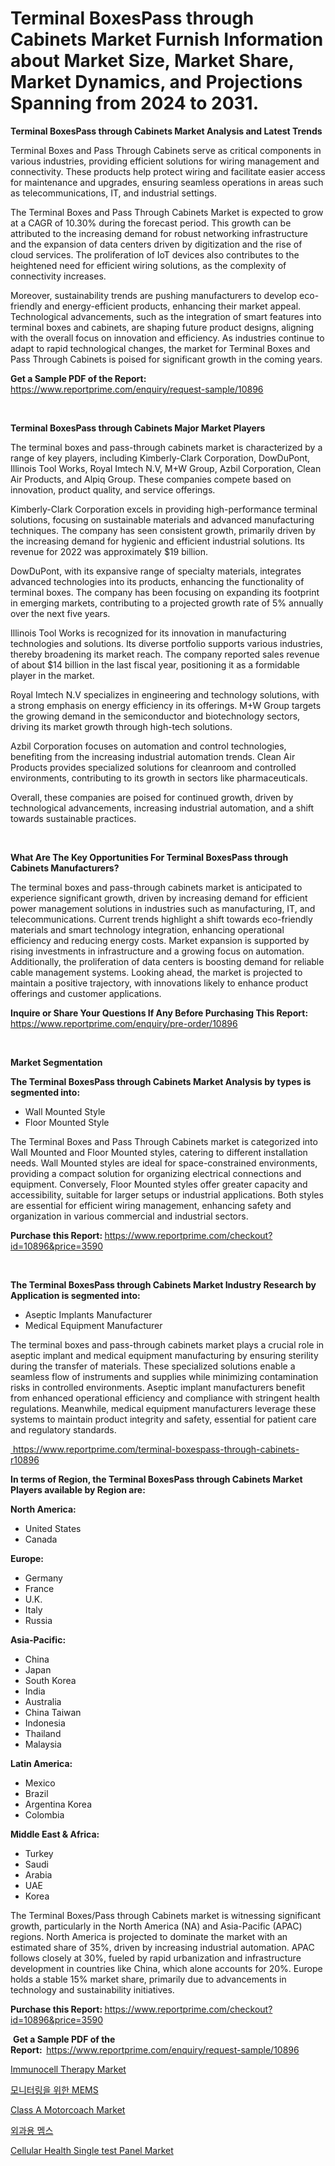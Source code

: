 <p><h1>Terminal BoxesPass through Cabinets Market Furnish Information about Market Size, Market Share, Market Dynamics, and Projections Spanning from 2024 to 2031.</h1></p><p><strong>Terminal BoxesPass through Cabinets Market Analysis and Latest Trends</strong></p>
<p><p>Terminal Boxes and Pass Through Cabinets serve as critical components in various industries, providing efficient solutions for wiring management and connectivity. These products help protect wiring and facilitate easier access for maintenance and upgrades, ensuring seamless operations in areas such as telecommunications, IT, and industrial settings.</p><p>The Terminal Boxes and Pass Through Cabinets Market is expected to grow at a CAGR of 10.30% during the forecast period. This growth can be attributed to the increasing demand for robust networking infrastructure and the expansion of data centers driven by digitization and the rise of cloud services. The proliferation of IoT devices also contributes to the heightened need for efficient wiring solutions, as the complexity of connectivity increases.</p><p>Moreover, sustainability trends are pushing manufacturers to develop eco-friendly and energy-efficient products, enhancing their market appeal. Technological advancements, such as the integration of smart features into terminal boxes and cabinets, are shaping future product designs, aligning with the overall focus on innovation and efficiency. As industries continue to adapt to rapid technological changes, the market for Terminal Boxes and Pass Through Cabinets is poised for significant growth in the coming years.</p></p>
<p><strong>Get a Sample PDF of the Report:&nbsp;</strong> <a href="https://www.reportprime.com/enquiry/request-sample/10896">https://www.reportprime.com/enquiry/request-sample/10896</a></p>
<p>&nbsp;</p>
<p><strong>Terminal BoxesPass through Cabinets Major Market Players</strong></p>
<p><p>The terminal boxes and pass-through cabinets market is characterized by a range of key players, including Kimberly-Clark Corporation, DowDuPont, Illinois Tool Works, Royal Imtech N.V, M+W Group, Azbil Corporation, Clean Air Products, and Alpiq Group. These companies compete based on innovation, product quality, and service offerings.</p><p>Kimberly-Clark Corporation excels in providing high-performance terminal solutions, focusing on sustainable materials and advanced manufacturing techniques. The company has seen consistent growth, primarily driven by the increasing demand for hygienic and efficient industrial solutions. Its revenue for 2022 was approximately $19 billion.</p><p>DowDuPont, with its expansive range of specialty materials, integrates advanced technologies into its products, enhancing the functionality of terminal boxes. The company has been focusing on expanding its footprint in emerging markets, contributing to a projected growth rate of 5% annually over the next five years.</p><p>Illinois Tool Works is recognized for its innovation in manufacturing technologies and solutions. Its diverse portfolio supports various industries, thereby broadening its market reach. The company reported sales revenue of about $14 billion in the last fiscal year, positioning it as a formidable player in the market.</p><p>Royal Imtech N.V specializes in engineering and technology solutions, with a strong emphasis on energy efficiency in its offerings. M+W Group targets the growing demand in the semiconductor and biotechnology sectors, driving its market growth through high-tech solutions.</p><p>Azbil Corporation focuses on automation and control technologies, benefiting from the increasing industrial automation trends. Clean Air Products provides specialized solutions for cleanroom and controlled environments, contributing to its growth in sectors like pharmaceuticals.</p><p>Overall, these companies are poised for continued growth, driven by technological advancements, increasing industrial automation, and a shift towards sustainable practices.</p></p>
<p>&nbsp;</p>
<p><strong>What Are The Key Opportunities For Terminal BoxesPass through Cabinets Manufacturers?</strong></p>
<p><p>The terminal boxes and pass-through cabinets market is anticipated to experience significant growth, driven by increasing demand for efficient power management solutions in industries such as manufacturing, IT, and telecommunications. Current trends highlight a shift towards eco-friendly materials and smart technology integration, enhancing operational efficiency and reducing energy costs. Market expansion is supported by rising investments in infrastructure and a growing focus on automation. Additionally, the proliferation of data centers is boosting demand for reliable cable management systems. Looking ahead, the market is projected to maintain a positive trajectory, with innovations likely to enhance product offerings and customer applications.</p></p>
<p><strong>Inquire or Share Your Questions If Any Before Purchasing This Report:</strong> <a href="https://www.reportprime.com/enquiry/pre-order/10896">https://www.reportprime.com/enquiry/pre-order/10896</a></p>
<p>&nbsp;</p>
<p><strong>Market Segmentation</strong></p>
<p><strong>The Terminal BoxesPass through Cabinets Market Analysis by types is segmented into:</strong></p>
<p><ul><li>Wall Mounted Style</li><li>Floor Mounted Style</li></ul></p>
<p><p>The Terminal Boxes and Pass Through Cabinets market is categorized into Wall Mounted and Floor Mounted styles, catering to different installation needs. Wall Mounted styles are ideal for space-constrained environments, providing a compact solution for organizing electrical connections and equipment. Conversely, Floor Mounted styles offer greater capacity and accessibility, suitable for larger setups or industrial applications. Both styles are essential for efficient wiring management, enhancing safety and organization in various commercial and industrial sectors.</p></p>
<p><strong>Purchase this Report:&nbsp;</strong><a href="https://www.reportprime.com/checkout?id=10896&price=3590">https://www.reportprime.com/checkout?id=10896&price=3590</a></p>
<p>&nbsp;</p>
<p><strong>The Terminal BoxesPass through Cabinets Market Industry Research by Application is segmented into:</strong></p>
<p><ul><li>Aseptic Implants Manufacturer</li><li>Medical Equipment Manufacturer</li></ul></p>
<p><p>The terminal boxes and pass-through cabinets market plays a crucial role in aseptic implant and medical equipment manufacturing by ensuring sterility during the transfer of materials. These specialized solutions enable a seamless flow of instruments and supplies while minimizing contamination risks in controlled environments. Aseptic implant manufacturers benefit from enhanced operational efficiency and compliance with stringent health regulations. Meanwhile, medical equipment manufacturers leverage these systems to maintain product integrity and safety, essential for patient care and regulatory standards.</p></p>
<p><a href="https://www.reportprime.com/terminal-boxespass-through-cabinets-r10896">&nbsp;https://www.reportprime.com/terminal-boxespass-through-cabinets-r10896</a></p>
<p><strong>In terms of Region, the Terminal BoxesPass through Cabinets Market Players available by Region are:</strong></p>
<p>
    <p> <strong> North America: </strong>
        <ul>
            <li>United States</li>
            <li>Canada</li>
        </ul>
        </p> 
    <p> <strong> Europe: </strong>
        <ul>
            <li>Germany</li>
            <li>France</li>
            <li>U.K.</li>
            <li>Italy</li>
            <li>Russia</li>
        </ul>
        </p> 
    <p> <strong> Asia-Pacific: </strong>
        <ul>
            <li>China</li>
            <li>Japan</li>
            <li>South Korea</li>
            <li>India</li>
            <li>Australia</li>
            <li>China Taiwan</li>
            <li>Indonesia</li>
            <li>Thailand</li>
            <li>Malaysia</li>
        </ul>
        </p> 
    <p> <strong> Latin America: </strong>
        <ul>
            <li>Mexico</li>
            <li>Brazil</li>
            <li>Argentina Korea</li>
            <li>Colombia</li>
        </ul>
        </p> 
    <p> <strong> Middle East & Africa: </strong>
        <ul>
            <li>Turkey</li>
            <li>Saudi</li>
            <li>Arabia</li>
            <li>UAE</li>
            <li>Korea</li>
        </ul>
    </p>
    </p>
<p><p>The Terminal Boxes/Pass through Cabinets market is witnessing significant growth, particularly in the North America (NA) and Asia-Pacific (APAC) regions. North America is projected to dominate the market with an estimated share of 35%, driven by increasing industrial automation. APAC follows closely at 30%, fueled by rapid urbanization and infrastructure development in countries like China, which alone accounts for 20%. Europe holds a stable 15% market share, primarily due to advancements in technology and sustainability initiatives.</p></p>
<p><strong>Purchase this Report: </strong><a href="https://www.reportprime.com/checkout?id=10896&price=3590">https://www.reportprime.com/checkout?id=10896&price=3590</a></p>
<p>&nbsp;<strong>Get a Sample PDF of the Report:&nbsp;&nbsp;</strong><a href="https://www.reportprime.com/enquiry/request-sample/10896">https://www.reportprime.com/enquiry/request-sample/10896</a></p>
<p><strong></strong></p>
<p><p><a href="https://medium.com/@fredyyunianto_89084/the-immunocell-therapy-market-industry-provides-a-comprehensive-and-current-analysis-of-the-9b9c30e9ab19">Immunocell Therapy Market</a></p><p><a href="https://medium.com/@joehodytkiewicz980/%EC%84%B8%EA%B3%84-mems-for-monitoring-market-%EC%9D%80-2024%EC%97%90%EC%84%9C-2031%EB%A1%9C-%EC%97%B0%ED%8F%89%EA%B7%A0-%EC%A6%9D%EA%B0%80%EC%9C%A8%EC%9D%84-%EB%B3%B4%EC%9D%BC-%EA%B2%83%EC%9C%BC%EB%A1%9C-%EC%98%88%EC%83%81%EB%90%A9%EB%8B%88%EB%8B%A4-64e14db3c9a9?postPublishedType=initial">모니터링을 위한 MEMS</a></p><p><a href="https://www.linkedin.com/pulse/market-forecasting-change-global-class-motorcoach-dynamics-3rkcf?trackingId=gNQIz%2BRfTyCXtAgDFf9UsA%3D%3D">Class A Motorcoach Market</a></p><p><a href="https://medium.com/@joehodytkiewicz980/%EC%84%B8%EA%B3%84-mems-for-surgical-market-%EC%9D%80-2024%EC%97%90%EC%84%9C-2031%EB%A1%9C-%EC%97%B0%ED%8F%89%EA%B7%A0-%EC%A6%9D%EA%B0%80%EC%9C%A8%EC%9D%84-%EB%B3%B4%EC%9D%BC-%EA%B2%83%EC%9C%BC%EB%A1%9C-%EC%98%88%EC%83%81%EB%90%A9%EB%8B%88%EB%8B%A4-417ddc74ab71">외과용 멤스</a></p><p><a href="https://github.com/olyy49keyt/Market-Research-Report-List-1/blob/main/cellular-health-single-test-panel-market.md">Cellular Health Single test Panel Market</a></p></p>
